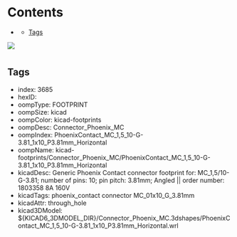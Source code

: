



Contents
========

* [](#)
	* [Tags](#tags)
  
![][im]
# 

## Tags

- index: 3685
- hexID: 
- oompType: FOOTPRINT
- oompSize: kicad
- oompColor: kicad-footprints
- oompDesc: Connector_Phoenix_MC
- oompIndex: PhoenixContact_MC_1,5_10-G-3.81_1x10_P3.81mm_Horizontal
- oompName: kicad-footprints/Connector_Phoenix_MC/PhoenixContact_MC_1,5_10-G-3.81_1x10_P3.81mm_Horizontal
- kicadDesc: Generic Phoenix Contact connector footprint for: MC_1,5/10-G-3.81; number of pins: 10; pin pitch: 3.81mm; Angled || order number: 1803358 8A 160V
- kicadTags: phoenix_contact connector MC_01x10_G_3.81mm
- kicadAttr: through_hole
- kicad3DModel: ${KICAD6_3DMODEL_DIR}/Connector_Phoenix_MC.3dshapes/PhoenixContact_MC_1,5_10-G-3.81_1x10_P3.81mm_Horizontal.wrl



[im]: image.png

